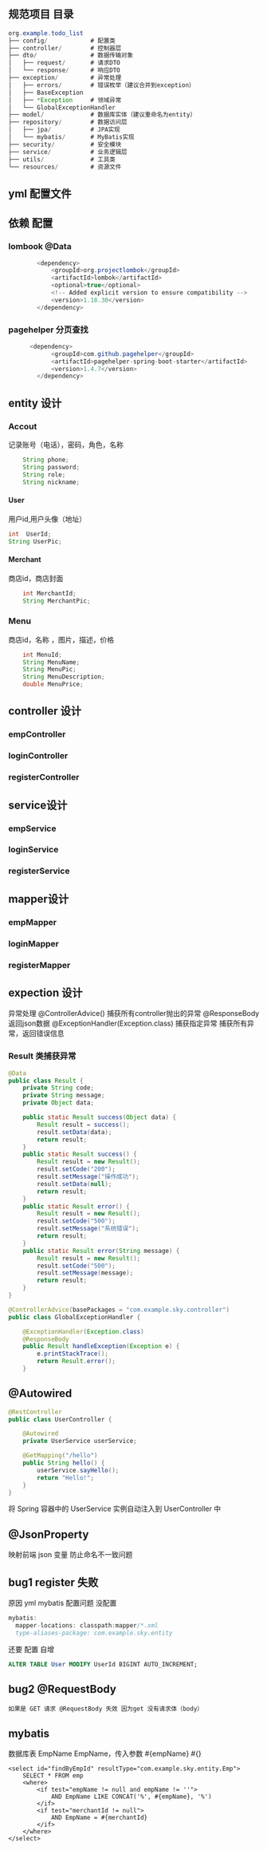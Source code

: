 ## 规范项目 目录

```java
org.example.todo_list
├── config/            # 配置类
├── controller/        # 控制器层
├── dto/               # 数据传输对象
│   ├── request/       # 请求DTO
│   └── response/      # 响应DTO
├── exception/         # 异常处理
│   ├── errors/        # 错误枚举（建议合并到exception）
│   ├── BaseException
│   ├── *Exception     # 领域异常
│   └── GlobalExceptionHandler
├── model/             # 数据库实体（建议重命名为entity）
├── repository/        # 数据访问层
│   ├── jpa/           # JPA实现
│   └── mybatis/       # MyBatis实现
├── security/          # 安全模块
├── service/           # 业务逻辑层
├── utils/             # 工具类
└── resources/         # 资源文件
```

## yml 配置文件



## 依赖 配置

### lombook @Data

```java
        <dependency>
            <groupId>org.projectlombok</groupId>
            <artifactId>lombok</artifactId>
            <optional>true</optional>
            <!-- Added explicit version to ensure compatibility -->
            <version>1.18.30</version>
        </dependency>
```

### pagehelper 分页查找 

```java
      <dependency>
            <groupId>com.github.pagehelper</groupId>
            <artifactId>pagehelper-spring-boot-starter</artifactId>
            <version>1.4.7</version>
        </dependency>
```



## entity 设计

### Accout 

记录账号（电话），密码，角色，名称

```java
    String phone;
    String password;
    String role;
    String nickname;
```

#### User

用户id,用户头像（地址）

```java
int  UserId;
String UserPic;
```

#### Merchant

商店id，商店封面 

```java
    int MerchantId;
    String MerchantPic;
```

### Menu

商店id，名称 ，图片，描述，价格

```java
    int MenuId;
    String MenuName;
    String MenuPic;
    String MenuDescription;
    double MenuPrice;
```



## controller 设计

### empController



### loginController



### registerController



## service设计

### empService 

### loginService 

### registerService

###  

## mapper设计

### empMapper

### loginMapper

### registerMapper

## expection 设计

异常处理
@ControllerAdvice() 捕获所有controller抛出的异常
@ResponseBody 返回json数据
@ExceptionHandler(Exception.class) 捕获指定异常
捕获所有异常，返回错误信息

### Result 类捕获异常

```java
@Data
public class Result {
    private String code;
    private String message;
    private Object data;

    public static Result success(Object data) {
        Result result = success();
        result.setData(data);
        return result;
    }
    public static Result success() {
        Result result = new Result();
        result.setCode("200");
        result.setMessage("操作成功");
        result.setData(null);
        return result;
    }
    public static Result error() {
        Result result = new Result();
        result.setCode("500");
        result.setMessage("系统错误");
        return result;
    }
    public static Result error(String message) {
        Result result = new Result();
        result.setCode("500");
        result.setMessage(message);
        return result;
    }
}
```



```java
@ControllerAdvice(basePackages = "com.example.sky.controller")
public class GlobalExceptionHandler {

    @ExceptionHandler(Exception.class)
    @ResponseBody
    public Result handleException(Exception e) {
        e.printStackTrace();
        return Result.error();
    }

```
## @Autowired 

```java
@RestController
public class UserController {

    @Autowired
    private UserService userService;

    @GetMapping("/hello")
    public String hello() {
        userService.sayHello();
        return "Hello!";
    }
}

```
将 Spring 容器中的 UserService 实例自动注入到 UserController 中

## @JsonProperty 

映射前端 json 变量 防止命名不一致问题

##  bug1 register 失败

原因 yml mybatis 配置问题 没配置

```java
mybatis:
  mapper-locations: classpath:mapper/*.xml
  type-aliases-package: com.example.sky.entity
```

还要 配置 自增

```sql
ALTER TABLE User MODIFY UserId BIGINT AUTO_INCREMENT;

```

## bug2 @RequestBody	

```
如果是 GET 请求 @RequestBody 失效 因为get 没有请求体（body）
```

## mybatis

数据库表 EmpName EmpName，传入参数 #{empName} #{}

```
<select id="findByEmpId" resultType="com.example.sky.entity.Emp">
    SELECT * FROM emp
    <where>
        <if test="empName != null and empName != ''">
            AND EmpName LIKE CONCAT('%', #{empName}, '%')
        </if>
        <if test="merchantId != null">
            AND EmpName = #{merchantId}
        </if>
    </where>
</select>
```

